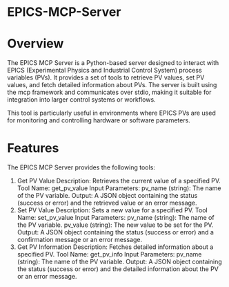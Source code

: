 # EPICS-MCP-Server
# Overview
The EPICS MCP Server is a Python-based server designed to interact with EPICS (Experimental Physics and Industrial Control System) process variables (PVs). It provides a set of tools to retrieve PV values, set PV values, and fetch detailed information about PVs. The server is built using the mcp framework and communicates over stdio, making it suitable for integration into larger control systems or workflows.

This tool is particularly useful in environments where EPICS PVs are used for monitoring and controlling hardware or software parameters.

# Features
The EPICS MCP Server provides the following tools:

1. Get PV Value
Description: Retrieves the current value of a specified PV.
Tool Name: get_pv_value
Input Parameters:
pv_name (string): The name of the PV variable.
Output:
A JSON object containing the status (success or error) and the retrieved value or an error message.
2. Set PV Value
Description: Sets a new value for a specified PV.
Tool Name: set_pv_value
Input Parameters:
pv_name (string): The name of the PV variable.
pv_value (string): The new value to be set for the PV.
Output:
A JSON object containing the status (success or error) and a confirmation message or an error message.
3. Get PV Information
Description: Fetches detailed information about a specified PV.
Tool Name: get_pv_info
Input Parameters:
pv_name (string): The name of the PV variable.
Output:
A JSON object containing the status (success or error) and the detailed information about the PV or an error message.
